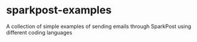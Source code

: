 # sparkpost-examples

A collection of simple examples of sending emails through SparkPost using different coding languages
